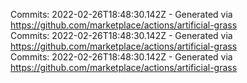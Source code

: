 Commits: 2022-02-26T18:48:30.142Z - Generated via https://github.com/marketplace/actions/artificial-grass
<br>
Commits: 2022-02-26T18:48:30.142Z - Generated via https://github.com/marketplace/actions/artificial-grass
<br>
Commits: 2022-02-26T18:48:30.142Z - Generated via https://github.com/marketplace/actions/artificial-grass
<br>
